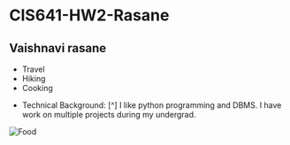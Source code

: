 # CIS641-HW2-Rasane
## **Vaishnavi rasane**

* Travel
* Hiking
* Cooking
 - Technical Background: 
   [^] I like python programming and DBMS. I have work on multiple projects during my undergrad. 

![Food](https://i.redd.it/u5ci1lfap6j61.png)